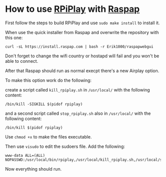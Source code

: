 # How to use [RPiPlay](https://github.com/FD-/RPiPlay) with [Raspap](https://github.com/billz/raspap-webgui)

First follow the steps to build RPiPlay and use `sudo make install` to install it.

When use the quick installer from Raspap and overwrite the repository with this one:

`curl -sL https://install.raspap.com | bash -r Erik1000/raspapwebgui`

Don't forget to change the wifi country or hostapd will fail and you won't be able to connect.

After that Raspap should run as normal execpt there's a new Airplay option.

To make this option work do the following:

create a script called `kill_rpiplay.sh` in `/usr/local/` with the following content:

```
/bin/kill -SIGKILL $(pidof rpiplay)
```

and a second script called `stop_rpiplay.sh` also in `/usr/local/` with the following content:

```
/bin/kill $(pidof rpiplay)
```

Use `chmod +x` to make the files executable.

Then use `visudo` to edit the sudoers file.
Add the following:

```
www-data ALL=(ALL) NOPASSWD:/usr/local/bin/rpiplay,/usr/local/kill_rpiplay.sh,/usr/local/stop_rpiplay.sh
````

Now everything should run.
